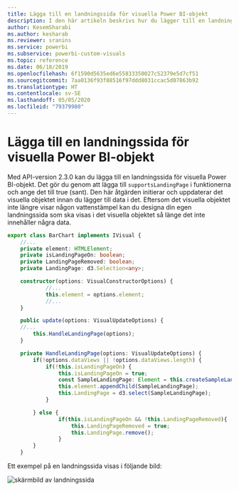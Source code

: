 ```yaml
---
title: Lägga till en landningssida för visuella Power BI-objekt
description: I den här artikeln beskrivs hur du lägger till en landningssida för visuella Power BI-objekt.
author: KesemSharabi
ms.author: kesharab
ms.reviewer: sranins
ms.service: powerbi
ms.subservice: powerbi-custom-visuals
ms.topic: reference
ms.date: 06/18/2019
ms.openlocfilehash: 6f1590d5635ed6e55833350027c52379e5d7cf51
ms.sourcegitcommit: 7aa0136f93f88516f97ddd8031ccac5d07863b92
ms.translationtype: HT
ms.contentlocale: sv-SE
ms.lasthandoff: 05/05/2020
ms.locfileid: "79379980"
---
```

# <a name="add-a-landing-page-to-your-power-bi-visuals"></a>Lägga till en landningssida för visuella Power BI-objekt

Med API-version 2.3.0 kan du lägga till en landningssida för visuella Power BI-objekt. Det gör du genom att lägga till `supportsLandingPage` i funktionerna och ange det till true (sant). Den här åtgärden initierar och uppdaterar det visuella objektet innan du lägger till data i det. Eftersom det visuella objektet inte längre visar någon vattenstämpel kan du designa din egen landningssida som ska visas i det visuella objektet så länge det inte innehåller några data.

```typescript
export class BarChart implements IVisual {
    //...
    private element: HTMLElement;
    private isLandingPageOn: boolean;
    private LandingPageRemoved: boolean;
    private LandingPage: d3.Selection<any>;

    constructor(options: VisualConstructorOptions) {
            //...
            this.element = options.element;
            //...
    }

    public update(options: VisualUpdateOptions) {
    //...
        this.HandleLandingPage(options);
    }

    private HandleLandingPage(options: VisualUpdateOptions) {
        if(!options.dataViews || !options.dataViews.length) {
            if(!this.isLandingPageOn) {
                this.isLandingPageOn = true;
                const SampleLandingPage: Element = this.createSampleLandingPage(); //create a landing page
                this.element.appendChild(SampleLandingPage);
                this.LandingPage = d3.select(SampleLandingPage);
            }

        } else {
                if(this.isLandingPageOn && !this.LandingPageRemoved){
                    this.LandingPageRemoved = true;
                    this.LandingPage.remove();
                }
        }
    }
```

Ett exempel på en landningssida visas i följande bild:

![skärmbild av landningssida](media/landing-page/app-landing-page.png)
